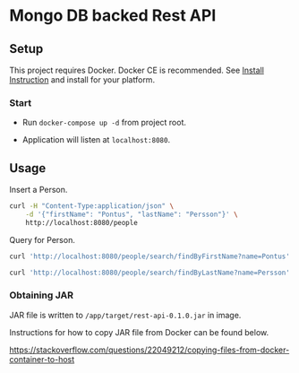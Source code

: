 # Mongo DB backed Rest API

## Setup

This project requires Docker. Docker CE is recommended.
See [Install Instruction](https://docs.docker.com/install/) and install for your platform.


### Start

* Run `docker-compose up -d` from project root.

* Application will listen at `localhost:8080`.


## Usage

Insert a Person.

```bash
curl -H "Content-Type:application/json" \
    -d '{"firstName": "Pontus", "lastName": "Persson"}' \
    http://localhost:8080/people
```

Query for Person.

```bash
curl 'http://localhost:8080/people/search/findByFirstName?name=Pontus'
```

```bash
curl 'http://localhost:8080/people/search/findByLastName?name=Persson'
```


### Obtaining JAR

JAR file is written to `/app/target/rest-api-0.1.0.jar` in image.

Instructions for how to copy JAR file from Docker can be found below.

https://stackoverflow.com/questions/22049212/copying-files-from-docker-container-to-host
